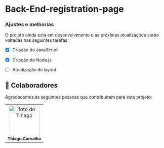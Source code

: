 # Back-End-registration-page


### Ajustes e melhorias

O projeto ainda está em desenvolvimento e as próximas atualizações serão voltadas nas seguintes tarefas:
 
- [x] Criação do JavaScript
- [x] Criação do Node.js
- [ ] Atualização do layout


## 🤝 Colaboradores

Agradecemos às seguintes pessoas que contribuíram para este projeto:

<table>
  <tr>
    <td align="center">
      <a href="https://www.linkedin.com/in/thiago-de-abreu/">
        <img src="images\eu.jpeg" width="100px;" alt="foto do Thiago"><br>
        <sub>
          <b>Thiago Carvalho</b>
        </sub>
      </a>
    </td>
  </tr>
</table>
